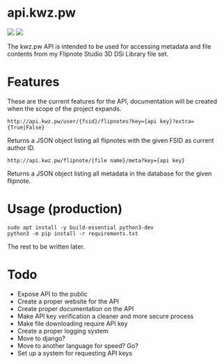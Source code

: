 # api.kwz.pw

![](https://forthebadge.com/images/badges/compatibility-betamax.svg)
![](https://forthebadge.com/images/badges/mom-made-pizza-rolls.svg)

The kwz.pw API is intended to be used for accessing metadata and file contents from my Flipnote Studio 3D DSi Library
file set.

# Features

These are the current features for the API, documentation will be created when the scope of the project expands.

`http://api.kwz.pw/user/{fsid}/flipnotes?key={api key}?extra={True|False}`

Returns a JSON object listing all flipnotes with the given FSID as current author ID.

`http://api.kwz.pw/flipnote/{file name}/meta?key={api key}`

Returns a JSON object listing all metadata in the database for the given flipnote.

# Usage (production)

```shell
sudo apt install -y build-essential python3-dev
python3 -m pip install -r requirements.txt
```

The rest to be written later.

# Todo

- Expose API to the public
- Create a proper website for the API
- Create proper documentation on the API
- Make API key verification a cleaner and more secure process
- Make file downloading require API key
- Create a proper logging system
- Move to django?
- Move to another language for speed? Go?
- Set up a system for requesting API keys

